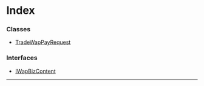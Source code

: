 

# Index

### Classes

* [TradeWapPayRequest](../classes/_requests_trade_wap_pay_.tradewappayrequest.md)

### Interfaces

* [IWapBizContent](../interfaces/_requests_trade_wap_pay_.iwapbizcontent.md)

---

